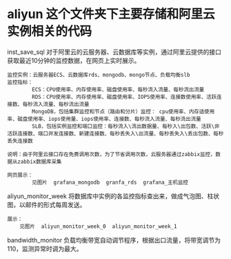 # aliyun 这个文件夹下主要存储和阿里云实例相关的代码


inst_save_sql  对于阿里云的云服务器、云数据库等实例，通过阿里云提供的接口获取最近10分钟的监控数据，在网页上实时展示。

    监控实例：云服务器ECS、云数据库rds、mongodb、mongo节点、负载均衡slb
    监控指标：
            ECS：CPU使用率、内存使用率、磁盘使用率、每秒流入流量、每秒流出流量
            RDS：CPU使用率、内存使用率、磁盘使用率、IOPS使用率、连接数使用率、活跃连接数、每秒流入流量、每秒流出流量
            MongoDB，包括集群监控和节点（路由和分片）监控： cpu使用率、内存适使用率、磁盘使用率、iops使用量、iops使用率、连接数、每秒流入流量、每秒流出流量
            SLB，包括实例监控和端口监控：每秒流入\流出数据量、每秒入\出包数、活跃\非活跃连接数、端口并发连接数、新建连接数、每秒丢失入\出流量、每秒丢失入\丢出包数、每秒丢失连接数
    
    说明：由于阿里云接口存在免费调用次数，为了节省调用次数，云服务器通过zabbix监控，数据从zabbix数据库采集
    
    网页展示：
            见图片  grafana_mongodb  granfa_rds  grafana_主机监控


aliyun_monitor_week 将数据库中实例的各监控指标查出来，做成气泡图、柱状图，以邮件的形式每周发送。

    展示：
        见图片  aliyun_monitor_week_0  aliyun_monitor_week_1
          

bandwidth_monitor  负载均衡带宽自动调节程序，根据出口流量，将带宽调节为110，监测异常时调为最大。



